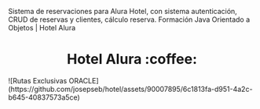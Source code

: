 Sistema de reservaciones para Alura Hotel, con sistema autenticación, CRUD de reservas y clientes, cálculo reserva. 
Formación Java Orientado a Objetos | Hotel Alura

<h1 align="center">Hotel Alura :coffee:</h1>
![Rutas Exclusivas ORACLE](https://github.com/josepseb/hotel/assets/90007895/6c1813fa-d951-4a2c-b645-40837573a5ce)
